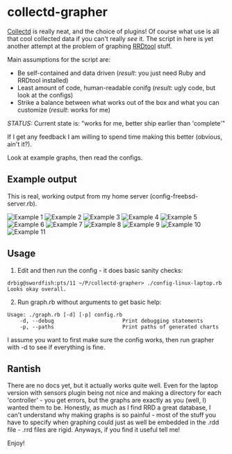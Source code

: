 # collectd-grapher

[Collectd](https://collectd.org/) is really neat, and the choice of plugins! Of course what use is all that cool collected data if you can't really _see_ it. The script in here is yet another attempt at the problem of graphing [RRDtool](http://oss.oetiker.ch/rrdtool/) stuff.

Main assumptions for the script are:

- Be self-contained and data driven (*result*: you just need Ruby and RRDtool installed)
- Least amount of code, human-readable conifg (*result*: ugly code, but look at the configs)
- Strike a balance between what works out of the box and what you can customize (*result*: works for me)

*STATUS:* Current state is: "works for me, better ship earlier than 'complete'"

If I get any feedback I am willing to spend time making this better (obvious, ain't it?).

Look at example graphs, then read the configs.

## Example output

This is real, working output from my home server (config-freebsd-server.rb).

![Example 1](../blob/master/graphs/kaer.eu.org-cpu-0-all-24h.png?raw=true)
![Example 2](../blob/master/graphs/kaer.eu.org-df-home-all-7d.png?raw=true)
![Example 3](../blob/master/graphs/kaer.eu.org-disk-ada0-octets-24h.png?raw=true)
![Example 4](../blob/master/graphs/kaer.eu.org-interface-tun0-octets-24h.png?raw=true)
![Example 5](../blob/master/graphs/kaer.eu.org-load-all-24h.png?raw=true)
![Example 6](../blob/master/graphs/kaer.eu.org-mbmon-fan-24h.png?raw=true)
![Example 7](../blob/master/graphs/kaer.eu.org-mbmon-temps-24h.png?raw=true)
![Example 8](../blob/master/graphs/kaer.eu.org-mbmon-v-atx-24h.png?raw=true)
![Example 9](../blob/master/graphs/kaer.eu.org-mbmon-v-core-24h.png?raw=true)
![Example 10](../blob/master/graphs/kaer.eu.org-memory-all-24h.png?raw=true)
![Example 11](../blob/master/graphs/kaer.eu.org-swap-all-24h.png?raw=true)

## Usage

1. Edit and then run the config - it does basic sanity checks:

```
drbig@swordfish:pts/11 ~/P/collectd-grapher> ./config-linux-laptop.rb 
Looks okay overall.
```

2. Run graph.rb without arguments to get basic help:

```
Usage: ./graph.rb [-d] [-p] config.rb
    -d, --debug                      Print debugging statements
    -p, --paths                      Print paths of generated charts
```

I assume you want to first make sure the config works, then run grapher with -d to see if everything is fine.

## Rantish

There are no docs yet, but it actually works quite well. Even for the laptop version with sensors plugin being not nice and making a directory for each 'controller' - you get errors, but the graphs are exactly as you (well, I) wanted them to be. Honestly, as much as I find RRD a great database, I can't understand why making graphs is so painful - most of the stuff you have to specify when graphing could just as well be embedded in the .rdd file - .rrd files are rigid. Anyways, if you find it useful tell me!

Enjoy!
